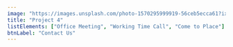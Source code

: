 ```yaml
---
image: "https://images.unsplash.com/photo-1570295999919-56ceb5ecca61?ixlib=rb-4.0.3&ixid=MnwxMjA3fDB8MHxwaG90by1wYWdlfHx8fGVufDB8fHx8&auto=format&fit=crop&w=580&q=80"
title: "Project 4"
listElements: ["Office Meeting", "Working Time Call", "Come to Place"]
btnLabel: "Contact Us"
---
```

